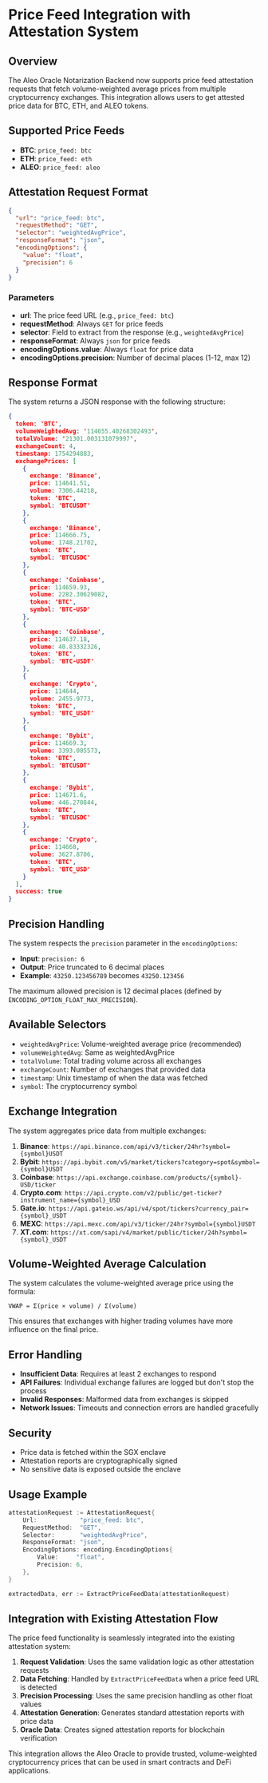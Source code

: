 # Price Feed Integration with Attestation System

## Overview

The Aleo Oracle Notarization Backend now supports price feed attestation requests that fetch volume-weighted average prices from multiple cryptocurrency exchanges. This integration allows users to get attested price data for BTC, ETH, and ALEO tokens.

## Supported Price Feeds

- **BTC**: `price_feed: btc`
- **ETH**: `price_feed: eth` 
- **ALEO**: `price_feed: aleo`

## Attestation Request Format

```json
{
  "url": "price_feed: btc",
  "requestMethod": "GET",
  "selector": "weightedAvgPrice",
  "responseFormat": "json",
  "encodingOptions": {
    "value": "float",
    "precision": 6
  }
}
```

### Parameters

- **url**: The price feed URL (e.g., `price_feed: btc`)
- **requestMethod**: Always `GET` for price feeds
- **selector**: Field to extract from the response (e.g., `weightedAvgPrice`)
- **responseFormat**: Always `json` for price feeds
- **encodingOptions.value**: Always `float` for price data
- **encodingOptions.precision**: Number of decimal places (1-12, max 12)

## Response Format

The system returns a JSON response with the following structure:

```json
{
  token: 'BTC',
  volumeWeightedAvg: '114655.40268302493',
  totalVolume: '21301.003131079997',
  exchangeCount: 4,
  timestamp: 1754294883,
  exchangePrices: [
    {
      exchange: 'Binance',
      price: 114641.51,
      volume: 7306.44218,
      token: 'BTC',
      symbol: 'BTCUSDT'
    },
    {
      exchange: 'Binance',
      price: 114666.75,
      volume: 1748.21702,
      token: 'BTC',
      symbol: 'BTCUSDC'
    },
    {
      exchange: 'Coinbase',
      price: 114659.93,
      volume: 2282.30629082,
      token: 'BTC',
      symbol: 'BTC-USD'
    },
    {
      exchange: 'Coinbase',
      price: 114637.18,
      volume: 40.83332326,
      token: 'BTC',
      symbol: 'BTC-USDT'
    },
    {
      exchange: 'Crypto',
      price: 114644,
      volume: 2455.9773,
      token: 'BTC',
      symbol: 'BTC_USDT'
    },
    {
      exchange: 'Bybit',
      price: 114669.3,
      volume: 3393.085573,
      token: 'BTC',
      symbol: 'BTCUSDT'
    },
    {
      exchange: 'Bybit',
      price: 114671.6,
      volume: 446.270844,
      token: 'BTC',
      symbol: 'BTCUSDC'
    },
    {
      exchange: 'Crypto',
      price: 114668,
      volume: 3627.8706,
      token: 'BTC',
      symbol: 'BTC_USD'
    }
  ],
  success: true
}
```

## Precision Handling

The system respects the `precision` parameter in the `encodingOptions`:

- **Input**: `precision: 6`
- **Output**: Price truncated to 6 decimal places
- **Example**: `43250.123456789` becomes `43250.123456`

The maximum allowed precision is 12 decimal places (defined by `ENCODING_OPTION_FLOAT_MAX_PRECISION`).

## Available Selectors

- `weightedAvgPrice`: Volume-weighted average price (recommended)
- `volumeWeightedAvg`: Same as weightedAvgPrice
- `totalVolume`: Total trading volume across all exchanges
- `exchangeCount`: Number of exchanges that provided data
- `timestamp`: Unix timestamp of when the data was fetched
- `symbol`: The cryptocurrency symbol

## Exchange Integration

The system aggregates price data from multiple exchanges:

1. **Binance**: `https://api.binance.com/api/v3/ticker/24hr?symbol={symbol}USDT`
2. **Bybit**: `https://api.bybit.com/v5/market/tickers?category=spot&symbol={symbol}USDT`
3. **Coinbase**: `https://api.exchange.coinbase.com/products/{symbol}-USD/ticker`
4. **Crypto.com**: `https://api.crypto.com/v2/public/get-ticker?instrument_name={symbol}_USD`
5. **Gate.io**: `https://api.gateio.ws/api/v4/spot/tickers?currency_pair={symbol}_USDT`
6. **MEXC**: `https://api.mexc.com/api/v3/ticker/24hr?symbol={symbol}USDT`
7. **XT.com**: `https://xt.com/sapi/v4/market/public/ticker/24h?symbol={symbol}_USDT`

## Volume-Weighted Average Calculation

The system calculates the volume-weighted average price using the formula:

```
VWAP = Σ(price × volume) / Σ(volume)
```

This ensures that exchanges with higher trading volumes have more influence on the final price.

## Error Handling

- **Insufficient Data**: Requires at least 2 exchanges to respond
- **API Failures**: Individual exchange failures are logged but don't stop the process
- **Invalid Responses**: Malformed data from exchanges is skipped
- **Network Issues**: Timeouts and connection errors are handled gracefully

## Security

- Price data is fetched within the SGX enclave
- Attestation reports are cryptographically signed
- No sensitive data is exposed outside the enclave

## Usage Example

```go
attestationRequest := AttestationRequest{
    Url:            "price_feed: btc",
    RequestMethod:  "GET",
    Selector:       "weightedAvgPrice",
    ResponseFormat: "json",
    EncodingOptions: encoding.EncodingOptions{
        Value:     "float",
        Precision: 6,
    },
}

extractedData, err := ExtractPriceFeedData(attestationRequest)
```

## Integration with Existing Attestation Flow

The price feed functionality is seamlessly integrated into the existing attestation system:

1. **Request Validation**: Uses the same validation logic as other attestation requests
2. **Data Fetching**: Handled by `ExtractPriceFeedData` when a price feed URL is detected
3. **Precision Processing**: Uses the same precision handling as other float values
4. **Attestation Generation**: Generates standard attestation reports with price data
5. **Oracle Data**: Creates signed attestation reports for blockchain verification

This integration allows the Aleo Oracle to provide trusted, volume-weighted cryptocurrency prices that can be used in smart contracts and DeFi applications. 
